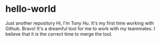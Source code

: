 # hello-world
Just another repository
Hi, I'm Tony Hu. It's my first time working with Github. Bravo! It's a dreamful tool for me to work with my teammates. I believe that it is the correct time to merge the tool.
